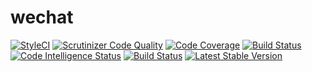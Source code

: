 # wechat
[![StyleCI](https://styleci.io/repos/127227290/shield?branch=master)](https://styleci.io/repos/127227290)
[![Scrutinizer Code Quality](https://scrutinizer-ci.com/g/docodeit/wechat/badges/quality-score.png?b=master)](https://scrutinizer-ci.com/g/docodeit/wechat/?branch=master)
[![Code Coverage](https://scrutinizer-ci.com/g/docodeit/wechat/badges/coverage.png?b=master)](https://scrutinizer-ci.com/g/docodeit/wechat/?branch=master)
[![Build Status](https://scrutinizer-ci.com/g/docodeit/wechat/badges/build.png?b=master)](https://scrutinizer-ci.com/g/docodeit/wechat/build-status/master)
[![Code Intelligence Status](https://scrutinizer-ci.com/g/docodeit/wechat/badges/code-intelligence.svg?b=master)](https://scrutinizer-ci.com/code-intelligence)
[![Build Status](https://travis-ci.org/docodeit/wechat.svg?branch=master)](https://travis-ci.org/docodeit/wechat)
[![Latest Stable Version](https://poser.pugx.org/phpunit/phpunit/version)](https://packagist.org/packages/phpunit/phpunit)